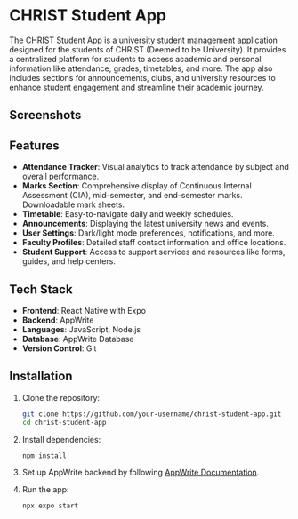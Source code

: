 # CHRIST Student App
The CHRIST Student App is a university student management application designed for the students of CHRIST (Deemed to be University). It provides a centralized platform for students to access academic and personal information like attendance, grades, timetables, and more. The app also includes sections for announcements, clubs, and university resources to enhance student engagement and streamline their academic journey.
## Screenshots
## Features
- **Attendance Tracker**: Visual analytics to track attendance by subject and overall performance.
- **Marks Section**: Comprehensive display of Continuous Internal Assessment (CIA), mid-semester, and end-semester marks. Downloadable mark sheets.
- **Timetable**: Easy-to-navigate daily and weekly schedules.
- **Announcements**: Displaying the latest university news and events.
- **User Settings**: Dark/light mode preferences, notifications, and more.
- **Faculty Profiles**: Detailed staff contact information and office locations.
- **Student Support**: Access to support services and resources like forms, guides, and help centers.
## Tech Stack

- **Frontend**: React Native with Expo
- **Backend**: AppWrite
- **Languages**: JavaScript, Node.js
- **Database**: AppWrite Database
- **Version Control**: Git
## Installation

1. Clone the repository:
    ```bash
    git clone https://github.com/your-username/christ-student-app.git
    cd christ-student-app
    ```
2. Install dependencies:
    ```bash
    npm install
    ```
3. Set up AppWrite backend by following [AppWrite Documentation](https://appwrite.io/docs).

4. Run the app:
    ```bash
    npx expo start
    ```
